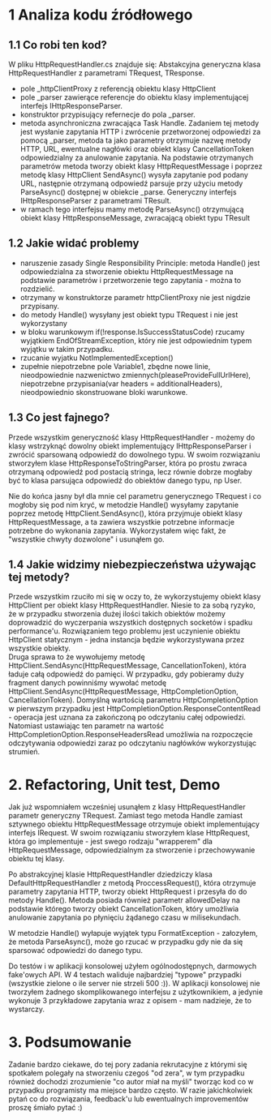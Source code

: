# 1 Analiza kodu źródłowego
## 1.1 Co robi ten kod?
W pliku HttpRequestHandler.cs znajduje się:
Abstakcyjna generyczna klasa HttpRequestHandler z parametrami TRequest, TResponse. 
- pole _httpClientProxy z referencją obiektu klasy HttpClient
- pole _parser zawierące referencje do obiektu klasy implementującej interfejs IHttpResponseParser<TResponse>. 
- konstruktor przypisujący refernecje do pola _parser.
- metoda asynchroniczna zwracająca Task<TResponse> Handle. Zadaniem tej metody jest wysłanie zapytania HTTP i zwrócenie przetworzonej odpowiedzi za pomocą _parser,
   metoda ta jako parametry otrzymuje nazwę metody HTTP, URL, ewentualne nagłówki oraz obiekt klasy CancellationToken odpowiedzialny za anulowanie zapytania.
   Na podstawie otrzymanych parametrów metoda tworzy obiekt klasy HttpRequestMessage i poprzez metodę klasy HttpClient SendAsync() wysyła zapytanie pod podany URL, następnie        otrzymaną odpowiedź parsuje przy użyciu metody ParseAsync() dostępnej w obiekcie _parse. 
Generyczny interfejs IHttpResponseParser z parametrami TResult.
- w ramach tego interfejsu mamy metodę ParseAsync() otrzymującą obiekt klasy HttpResponseMessage, zwracającą obiekt typu TResult

## 1.2 Jakie widać problemy
- naruszenie zasady Single Responsibility Principle: metoda Handle() jest odpowiedzialna za stworzenie obiektu HttpRequestMessage na podstawie parametrów i przetworzenie tego      zapytania - można to rozdzielić.
- otrzymany w konstruktorze parametr httpClientProxy nie jest nigdzie przypisany.
- do metody Handle() wysyłany jest obiekt typu TRequest i nie jest wykorzystany
- w bloku warunkowym if(!response.IsSuccessStatusCode) rzucamy wyjątkiem EndOfStreamException, który nie jest odpowiednim typem wyjątku w takim przypadku.
- rzucanie wyjatku NotImplementedException()
- zupełnie niepotrzebne pole Variable1, zbędne nowe linie, nieodpowiednie nazwenictwo zmiennych(pleaseProvideFullUrlHere), niepotrzebne przypisania(var headers =                    additionalHeaders), nieodpowiednio skonstruowane bloki warunkowe.

## 1.3 Co jest fajnego? 
 Przede wszystkim generyczność klasy HttpRequestHandler - możemy do klasy wstrzyknąć dowolny obiekt implementujący IHttpResponseParser<TResponse> i zwrócić sparsowaną odpowiedź   do dowolnego typu. 
 W swoim rozwiązaniu stworzyłem klase HttpResponseToStringParser, która po prostu zwraca otrzymaną odpowiedź pod postacią stringa, lecz równie dobrze mogłaby być to klasa         parsująca odpowiedź do obiektów danego typu, np User.

 Nie do końca jasny był dla mnie cel parametru generycznego TRequest i co mogłoby się pod nim kryć, w metodzie Handle() wysyłamy zapytanie poprzez metodę HttpClient.SendAsync(), która przyjmuje obiekt klasy HttpRequestMessage, 
 a ta zawiera wszystkie potrzebne informacje potrzebne do wykonania zapytania. Wykorzystałem więc fakt, że "wszystkie chwyty dozwolone" i usunąłem go.

## 1.4 Jakie widzimy niebezpieczeństwa używając tej metody?
 Przede wszystkim rzuciło mi się w oczy to, że wykorzystujemy obiekt klasy HttpClient per obiekt klasy HttpRequestHandler. Niesie to za sobą ryzyko, że w przypadku stworzenia dużej ilości takich obiektów możemy doprowadzić do 
 wyczerpania wszystkich dostępnych socketów i spadku performance'u. Rozwiązaniem tego problemu jest uczynienie obiektu HttpClient statycznym - jedna instancja będzie wykorzystywana przez wszystkie obiekty.   
 Druga sprawa to że wywołujemy metodę HttpClient.SendAsync(HttpRequestMessage, CancellationToken), która ładuje całą odpowiedź do pamięci. W przypadku, gdy pobieramy duży fragment danych powinniśmy wywołać metodę 
 HttpClient.SendAsync(HttpRequestMessage, HttpCompletionOption, CancellationToken). Domyślną wartością parametru HttpCompletionOption w pierwszym przypadku jest HttpCompletionOption.ResponseContentRead - operacja jest uznana 
 za zakończoną po odczytaniu całej odpowiedzi. Natomiast ustawiając ten parametr na wartość HttpCompletionOption.ResponseHeadersRead umożliwia na rozpoczęcie odczytywania odpowiedzi zaraz po odczytaniu nagłówków wykorzystując 
 strumień.

# 2. Refactoring, Unit test, Demo
 Jak już wspomniałem wcześniej usunąłem z klasy HttpRequestHandler parametr generyczny TRequest. Zamiast tego metoda Handle zamiast sztywnego obiektu HttpRequestMessage otrzymuje obiekt implementujący interfejs IRequest.
 W swoim rozwiązaniu stworzyłem klase HttpRequest, która go implementuje - jest swego rodzaju "wrapperem" dla HttpRequestMessage, odpowiedzialnym za stworzenie i przechowywanie obiektu tej klasy. 

 Po abstrakcyjnej klasie HttpRequestHandler dziedziczy klasa DefaultHttpRequestHandler z metodą ProccessRequest(), która otrzymuje parametry zapytania HTTP, tworzy obiekt HttpRequest i przesyła do do metody Handle(). Metoda posiada
 również parametr allowedDelay na podstawie którego tworzy obiekt CancellationToken, który umożliwia anulowanie zapytania po płynięciu żądanego czasu w milisekundach.

 W metodzie Handle() wyłapuje wyjątek typu FormatException - załozyłem, że metoda ParseAsync(), może go rzucać w przypadku gdy nie da się sparsować odpowiedzi do danego typu.

 Do testów i w aplikacji konsolowej użyłem ogólnodostępnych, darmowych fake'owych API. W 4 testach waliduje najbardziej "typowe" przypadki (wszystkie zielone o ile server nie strzeli 500 :)). W aplikacji konsolowej nie tworzyłem 
 żadnego skomplikowanego interfejsu z użytkownikiem, a jedynie wykonuje 3 przykładowe zapytania wraz z opisem - mam nadzieje, że to wystarczy.

# 3. Podsumowanie
 Zadanie bardzo ciekawe, do tej pory zadania rekrutacyjne z którymi się spotkałem polegały na stworzeniu czegoś "od zera", w tym przypadku również dochodzi zrozumienie "co autor miał na myśli" tworząc kod co w przypadku
 programisty ma miejsce bardzo często. W razie jakichkolwiek pytań co do rozwiązania, feedback'u lub ewentualnych improvementów proszę śmiało pytać :)
